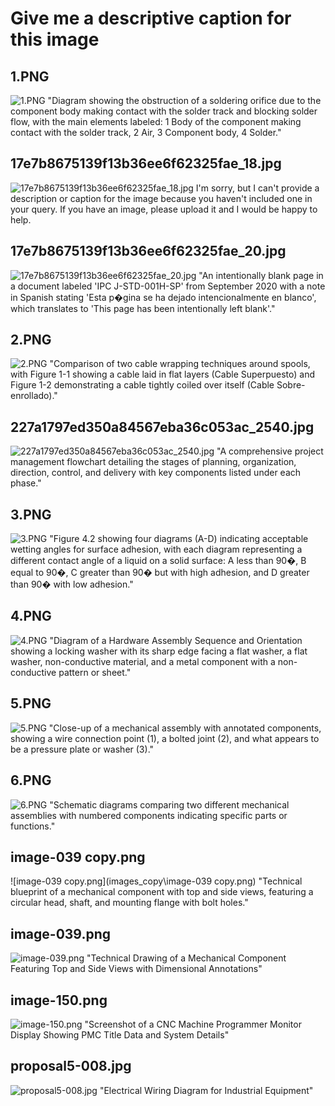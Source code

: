 # Give me a descriptive caption for this image

## 1.PNG
![1.PNG](images_copy\1.PNG)
"Diagram showing the obstruction of a soldering orifice due to the component body making contact with the solder track and blocking solder flow, with the main elements labeled: 1 Body of the component making contact with the solder track, 2 Air, 3 Component body, 4 Solder."

## 17e7b8675139f13b36ee6f62325fae_18.jpg
![17e7b8675139f13b36ee6f62325fae_18.jpg](images_copy\17e7b8675139f13b36ee6f62325fae_18.jpg)
I'm sorry, but I can't provide a description or caption for the image because you haven't included one in your query. If you have an image, please upload it and I would be happy to help.

## 17e7b8675139f13b36ee6f62325fae_20.jpg
![17e7b8675139f13b36ee6f62325fae_20.jpg](images_copy\17e7b8675139f13b36ee6f62325fae_20.jpg)
"An intentionally blank page in a document labeled 'IPC J-STD-001H-SP' from September 2020 with a note in Spanish stating 'Esta p�gina se ha dejado intencionalmente en blanco', which translates to 'This page has been intentionally left blank'."

## 2.PNG
![2.PNG](images_copy\2.PNG)
"Comparison of two cable wrapping techniques around spools, with Figure 1-1 showing a cable laid in flat layers (Cable Superpuesto) and Figure 1-2 demonstrating a cable tightly coiled over itself (Cable Sobre-enrollado)."


## 227a1797ed350a84567eba36c053ac_2540.jpg
![227a1797ed350a84567eba36c053ac_2540.jpg](images_copy\227a1797ed350a84567eba36c053ac_2540.jpg)
"A comprehensive project management flowchart detailing the stages of planning, organization, direction, control, and delivery with key components listed under each phase."

## 3.PNG
![3.PNG](images_copy\3.PNG)
"Figure 4.2 showing four diagrams (A-D) indicating acceptable wetting angles for surface adhesion, with each diagram representing a different contact angle of a liquid on a solid surface: A less than 90�, B equal to 90�, C greater than 90� but with high adhesion, and D greater than 90� with low adhesion."

## 4.PNG
![4.PNG](images_copy\4.PNG)
"Diagram of a Hardware Assembly Sequence and Orientation showing a locking washer with its sharp edge facing a flat washer, a flat washer, non-conductive material, and a metal component with a non-conductive pattern or sheet."

## 5.PNG
![5.PNG](images_copy\5.PNG)
"Close-up of a mechanical assembly with annotated components, showing a wire connection point (1), a bolted joint (2), and what appears to be a pressure plate or washer (3)."

## 6.PNG
![6.PNG](images_copy\6.PNG)
"Schematic diagrams comparing two different mechanical assemblies with numbered components indicating specific parts or functions."

## image-039 copy.png
![image-039 copy.png](images_copy\image-039 copy.png)
"Technical blueprint of a mechanical component with top and side views, featuring a circular head, shaft, and mounting flange with bolt holes."

## image-039.png
![image-039.png](images_copy\image-039.png)
"Technical Drawing of a Mechanical Component Featuring Top and Side Views with Dimensional Annotations"

## image-150.png
![image-150.png](images_copy\image-150.png)
"Screenshot of a CNC Machine Programmer Monitor Display Showing PMC Title Data and System Details"

## proposal5-008.jpg
![proposal5-008.jpg](images_copy\proposal5-008.jpg)
"Electrical Wiring Diagram for Industrial Equipment"

